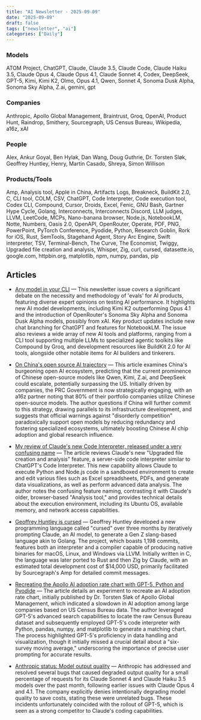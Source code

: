 ```yaml
---
title: "AI Newsletter - 2025-09-09"
date: "2025-09-09"
draft: false
tags: ["newsletter", "ai"]
categories: ["Daily"]
---
```


### Models
ATOM Project, ChatGPT, Claude, Claude 3.5, Claude Code, Claude Haiku 3.5, Claude Opus 4, Claude Opus 4.1, Claude Sonnet 4, Codex, DeepSeek, GPT-5, Kimi, Kimi K2, Olmo, Opus 4.1, Qwen, Sonnet 4, Sonoma Dusk Alpha, Sonoma Sky Alpha, Z.ai, gemini, gpt
### Companies
Anthropic, Apollo Global Management, Braintrust, Groq, OpenAI, Product Hunt, Raindrop, Smithery, Sourcegraph, US Census Bureau, Wikipedia, a16z, xAI
### People
Alex, Ankur Goyal, Ben Hylak, Dan Wang, Doug Guthrie, Dr. Torsten Sløk, Geoffrey Huntley, Henry, Martin Casado, Shreya, Simon Willison
### Products/Tools
Amp, Analysis tool, Apple in China, Artifacts Logs, Breakneck, BuildKit 2.0, C, CLI tool, COLM, CSV, ChatGPT, Code Interpreter, Code execution tool, Codex CLI, Compound, Cursor, Droids, Excel, Fenic, GNU Bash, Gartner Hype Cycle, Golang, Interconnects, Interconnects Discord, LLM judges, LLVM, LeetCode, MCPs, Nano-banana browser, Node.js, NotebookLM, Notte, Numbers, Oasis 2.0, OpenAPI, OpenRouter, Operate, PDF, PNG, PowerPoint, PyTorch Conference, Pyodide, Python, Research Goblin, Rork for iOS, Rust, SemTools, Stagehand Agent, Story Arc Engine, Swift interpreter, TSV, Terminal-Bench, The Curve, The Economist, Twiggy, Upgraded file creation and analysis, Whisper, Zig, curl, cursed, datasette.io, google.com, httpbin.org, matplotlib, npm, numpy, pandas, pip


## Articles

- [Any model in your CLI](https://www.bensbites.com/p/any-model-in-your-cli) — This newsletter issue covers a significant debate on the necessity and methodology of 'evals' for AI products, featuring diverse expert opinions on testing AI performance. It highlights new AI model developments, including Kimi K2 outperforming Opus 4.1 and the introduction of OpenRouter's Sonoma Sky Alpha and Sonoma Dusk Alpha models, possibly from xAI. Key product updates include new chat branching for ChatGPT and features for NotebookLM. The issue also reviews a wide array of new AI tools and platforms, ranging from a CLI tool supporting multiple LLMs to specialized agentic toolkits like Compound by Groq, and development resources like BuildKit 2.0 for AI tools, alongside other notable items for AI builders and tinkerers.

- [On China's open source AI trajectory](https://www.interconnects.ai/p/on-chinas-open-source-ai-trajectory) — This article examines China's burgeoning open AI ecosystem, predicting that the current prominence of Chinese open-source models like Qwen, Kimi, Z.ai, and DeepSeek could escalate, potentially surpassing the US. Initially driven by companies, the PRC Government is now strategically engaging, with an a16z partner noting that 80% of their portfolio companies utilize Chinese open-source models. The author questions if China will further commit to this strategy, drawing parallels to its infrastructure development, and suggests that official warnings against "disorderly competition" paradoxically support open models by reducing redundancy and fostering specialized ecosystems, ultimately boosting Chinese AI chip adoption and global research influence.

- [My review of Claude's new Code Interpreter, released under a very confusing name](https://simonwillison.net/2025/Sep/9/claude-code-interpreter/#atom-tag) — The article reviews Claude's new "Upgraded file creation and analysis" feature, a server-side code interpreter similar to ChatGPT's Code Interpreter. This new capability allows Claude to execute Python and Node.js code in a sandboxed environment to create and edit various files such as Excel spreadsheets, PDFs, and generate data visualizations, as well as perform advanced data analysis. The author notes the confusing feature naming, contrasting it with Claude's older, browser-based "Analysis tool," and provides technical details about the execution environment, including its Ubuntu OS, available memory, and network access capabilities.

- [Geoffrey Huntley is cursed](https://simonwillison.net/2025/Sep/9/cursed/#atom-tag) — Geoffrey Huntley developed a new programming language called "cursed" over three months by iteratively prompting Claude, an AI model, to generate a Gen Z slang-based language akin to Golang. The project, which boasts 1,198 commits, features both an interpreter and a compiler capable of producing native binaries for macOS, Linux, and Windows via LLVM. Initially written in C, the language was later ported to Rust and then Zig by Claude, with an estimated total development cost of $14,000 USD, primarily facilitated by Sourcegraph's Amp for detailed commit messages.

- [Recreating the Apollo AI adoption rate chart with GPT-5, Python and Pyodide](https://simonwillison.net/2025/Sep/9/apollo-ai-adoption/#atom-tag) — The article details an experiment to recreate an AI adoption rate chart, initially published by Dr. Torsten Sløk of Apollo Global Management, which indicated a slowdown in AI adoption among large companies based on US Census Bureau data. The author leveraged GPT-5's advanced search capabilities to locate the raw Census Bureau dataset and subsequently employed GPT-5's code interpreter with Python, pandas, numpy, and matplotlib to generate a matching chart. The process highlighted GPT-5's proficiency in data handling and visualization, though it initially missed a crucial detail about a "six-survey moving average," underscoring the importance of precise user prompting for accurate results.

- [Anthropic status: Model output quality](https://simonwillison.net/2025/Sep/9/anthropic-model-output-quality/#atom-tag) — Anthropic has addressed and resolved several bugs that caused degraded output quality for a small percentage of requests for its Claude Sonnet 4 and Claude Haiku 3.5 models over the past month, following earlier issues with Claude Opus 4 and 4.1. The company explicitly denies intentionally degrading model quality to save costs, stating these were unrelated bugs. These incidents unfortunately coincided with the rollout of GPT-5, which is seen as a strong competitor to Claude's coding capabilities.